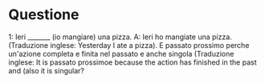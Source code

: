 # Questione

1: Ieri _______ (io mangiare) una pizza. 
A: Ieri ho mangiate una pizza. (Traduzione inglese: Yesterday I ate a pizza). E passato prossimo perche un'azione completa e finita nel passato e anche singola (Traduzione inglese: It is passato prossimoe because the action has finished in the past and (also it is singular?

